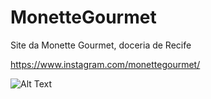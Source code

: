 # MonetteGourmet
Site da Monette Gourmet, doceria de Recife 

https://www.instagram.com/monettegourmet/

![Alt Text](https://www.criarbanner.com.br/criargifs/a/f3a771b9dc0a488030ea67b74d1e27cf.gif)

